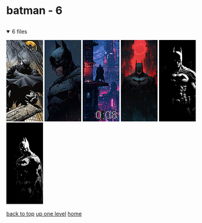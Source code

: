 # batman - 6

<a id=""></a>

## [](/README.MD)
<details open>
<summary>6 files</summary>
<p>

[![68631bfc0b074212f55c8437_893386717_WB0042-8.jpg](/.internals/thumbnails/mobile/batman/68631bfc0b074212f55c8437_893386717_WB0042-8.jpg "68631bfc0b074212f55c8437_893386717_WB0042-8.jpg")](/mobile/batman/68631bfc0b074212f55c8437_893386717_WB0042-8.jpg)
[![here-are-my-favourite-batman-wallpapers-v0-633ps24qde0e1.jpg](/.internals/thumbnails/mobile/batman/here-are-my-favourite-batman-wallpapers-v0-633ps24qde0e1.jpg "here-are-my-favourite-batman-wallpapers-v0-633ps24qde0e1.jpg")](/mobile/batman/here-are-my-favourite-batman-wallpapers-v0-633ps24qde0e1.jpg)
[![m2-res_1920p.mp4](/.internals/thumbnails/mobile/batman/m2-res_1920p.gif "m2-res_1920p.mp4")](/mobile/batman/m2-res_1920p.mp4)
[![wp12801180-batman-landscape-wallpapers.jpg](/.internals/thumbnails/mobile/batman/wp12801180-batman-landscape-wallpapers.jpg "wp12801180-batman-landscape-wallpapers.jpg")](/mobile/batman/wp12801180-batman-landscape-wallpapers.jpg)
[![wp14800346-batman-black-iphone-wallpapers.png](/.internals/thumbnails/mobile/batman/wp14800346-batman-black-iphone-wallpapers.png "wp14800346-batman-black-iphone-wallpapers.png")](/mobile/batman/wp14800346-batman-black-iphone-wallpapers.png)
[![wp15798968-black-and-white-batman-wallpapers.png](/.internals/thumbnails/mobile/batman/wp15798968-black-and-white-batman-wallpapers.png "wp15798968-black-and-white-batman-wallpapers.png")](/mobile/batman/wp15798968-black-and-white-batman-wallpapers.png)

</p>
</details>


[back to top](#)
[up one level](/mobile/README.MD)
[home](/)
